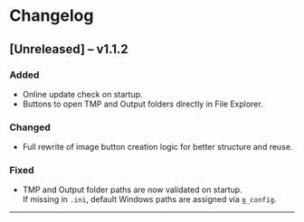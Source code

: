# Changelog

## [Unreleased] – v1.1.2

### Added
- Online update check on startup.
- Buttons to open TMP and Output folders directly in File Explorer.

### Changed
- Full rewrite of image button creation logic for better structure and reuse.

### Fixed
- TMP and Output folder paths are now validated on startup.  
  If missing in `.ini`, default Windows paths are assigned via `g_config`.

---

